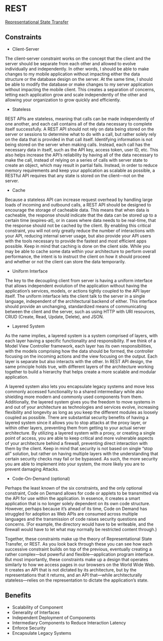 # REST

[Representational State Transfer](https://www.ics.uci.edu/~fielding/pubs/dissertation/rest_arch_style.htm)

## Constraints

- Client-Server

The client-server constraint works on the concept that the client and the server
should be separate from each other and allowed to evolve individually and
independently. In other words, I should be able to make changes to my mobile
application without impacting either the data structure or the database design
on the server. At the same time, I should be able to modify the database or make
changes to my server application without impacting the mobile client. This
creates a separation of concerns, letting each application grow and scale
independently of the other and allowing your organization to grow quickly and
efficiently.

- Stateless

REST APIs are stateless, meaning that calls can be made independently of one
another, and each call contains all of the data necessary to complete itself
successfully. A REST API should not rely on data being stored on the server or
sessions to determine what to do with a call, but rather solely rely on the data
that is provided in that call itself. Identifying information is not being
stored on the server when making calls. Instead, each call has the necessary
data in itself, such as the API key, access token, user ID, etc. This also helps
increase the API’s reliability by having all of the data necessary to make the
call, instead of relying on a series of calls with server state to create an
object, which may result in partial fails. Instead, in order to reduce memory
requirements and keep your application as scalable as possible, a RESTful API
requires that any state is stored on the client—not on the server.

- Cache

Because a stateless API can increase request overhead by handling large loads of
incoming and outbound calls, a REST API should be designed to encourage the
storage of cacheable data. This means that when data is cacheable, the response
should indicate that the data can be stored up to a certain time (expires-at),
or in cases where data needs to be real-time, that the response should not be
cached by the client. By enabling this critical constraint, you will not only
greatly reduce the number of interactions with your API, reducing internal
server usage, but also provide your API users with the tools necessary to
provide the fastest and most efficient apps possible. Keep in mind that caching
is done on the client side. While you may be able to cache some data within your
architecture to perform overall performance, the intent is to instruct the
client on how it should proceed and whether or not the client can store the data
temporarily.

- Uniform Interface

The key to the decoupling client from server is having a uniform interface that
allows independent evolution of the application without having the application’s
services, models, or actions tightly coupled to the API layer itself. The
uniform interface lets the client talk to the server in a single language,
independent of the architectural backend of either. This interface should
provide an unchanging, standardized means of communicating between the client
and the server, such as using HTTP with URI resources, CRUD (Create, Read,
Update, Delete), and JSON.

- Layered System

As the name implies, a layered system is a system comprised of layers, with each
layer having a specific functionality and responsibility. If we think of a Model
View Controller framework, each layer has its own responsibilities, with the
models comprising how the data should be formed, the controller focusing on the
incoming actions and the view focusing on the output. Each layer is separate but
also interacts with the other. In REST API design, the same principle holds
true, with different layers of the architecture working together to build a
hierarchy that helps create a more scalable and modular application.

A layered system also lets you encapsulate legacy systems and move less commonly
accessed functionality to a shared intermediary while also shielding more modern
and commonly used components from them. Additionally, the layered system gives
you the freedom to move systems in and out of your architecture as technologies
and services evolve, increasing flexibility and longevity as long as you keep
the different modules as loosely coupled as possible. There are substantial
security benefits of having a layered system since it allows you to stop attacks
at the proxy layer, or within other layers, preventing them from getting to your
actual server architecture. By utilizing a layered system with a proxy, or
creating a single point of access, you are able to keep critical and more
vulnerable aspects of your architecture behind a firewall, preventing direct
interaction with them by the client. Keep in mind that security is not based on
single “stop all” solution, but rather on having multiple layers with the
understanding that certain security checks may fail or be bypassed. As such, the
more security you are able to implement into your system, the more likely you
are to prevent damaging Attacks.

- Code-On-Demand (optional)

Perhaps the least known of the six constraints, and the only optional
constraint, Code on Demand allows for code or applets to be transmitted via the
API for use within the application. In essence, it creates a smart application
that is no longer solely dependent on its own code structure. However, perhaps
because it’s ahead of its time, Code on Demand has struggled for adoption as Web
APIs are consumed across multiple languages and the transmission of code raises
security questions and concerns. (For example, the directory would have to be
writeable, and the firewall would have to let what may normally be restricted
content through.)

Together, these constraints make up the theory of Representational State
Transfer, or REST. As you look back through these you can see how each
successive constraint builds on top of the previous, eventually creating a
rather complex—but powerful and flexible—application program interface. But most
importantly, these constraints make up a design that operates similarly to how
we access pages in our browsers on the World Wide Web. It creates an API that is
not dictated by its architecture, but by the representations that it returns,
and an API that—while architecturally stateless—relies on the representation to
dictate the application’s state.

## Benefits

- Scalability of Component
- Generality of Interfaces
- Independent Deployment of Components
- Intermediary Components to Reduce Interaction Latency
- Enforce Security
- Encapsulate Legacy Systems
